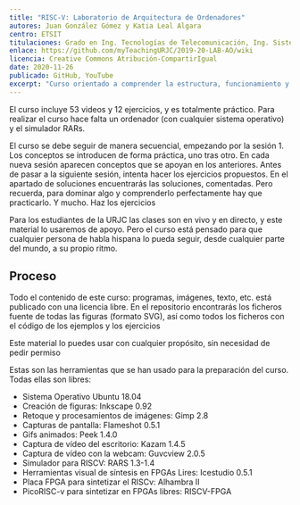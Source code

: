 ```yaml
---
title: "RISC-V: Laboratorio de Arquitectura de Ordenadores"
autores: Juan González Gómez y Katia Leal Algara
centro: ETSIT
titulaciones: Grado en Ing. Tecnologías de Telecomunicación, Ing. Sistemas de Telecomunicación, Ing. Sistemas Audiovisuales y Multimedia, Ing. Telemática, Ing. Robótica Software
enlace: https://github.com/myTeachingURJC/2019-20-LAB-AO/wiki
licencia: Creative Commons Atribución-CompartirIgual
date: 2020-11-26
publicado: GitHub, YouTube
excerpt: "Curso orientado a comprender la estructura, funcionamiento y diseño de los computadores, así como su programación a nivel de sistemas, utilizando la arquitectura más moderna: RISC-V"
---
```


El curso incluye 53 videos y 12 ejercicios, y es totalmente práctico. Para realizar el curso hace falta un ordenador (con cualquier sistema operativo) y el simulador RARs.

El curso se debe seguir de manera secuencial, empezando por la sesión 1. Los conceptos se introducen de forma práctica, uno tras otro. En cada nueva sesión aparecen conceptos que se apoyan en los anteriores. Antes de pasar a la siguiente sesión, intenta hacer los ejercicios propuestos. En el apartado de soluciones encuentrarás las soluciones, comentadas. Pero recuerda, para dominar algo y comprenderlo perfectamente hay que practicarlo. Y mucho. Haz los ejercicios

Para los estudiantes de la URJC las clases son en vivo y en directo, y este material lo usaremos de apoyo. Pero el curso está pensado para que cualquier persona de habla hispana lo pueda seguir, desde cualquier parte del mundo, a su propio ritmo.

## Proceso

Todo el contenido de este curso: programas, imágenes, texto, etc. está publicado con una licencia libre. En el repositorio encontrarás los ficheros fuente de todas las figuras (formato SVG), así como todos los ficheros con el código de los ejemplos y los ejercicios

Este material lo puedes usar con cualquier propósito, sin necesidad de pedir permiso

Estas son las herramientas que se han usado para la preparación del curso. Todas ellas son libres:

* Sistema Operativo Ubuntu 18.04
* Creación de figuras: Inkscape 0.92
* Retoque y procesamientos de imágenes: Gimp 2.8
* Capturas de pantalla: Flameshot 0.5.1
* Gifs animados: Peek 1.4.0
* Captura de vídeo del escritorio: Kazam 1.4.5
* Captura de vídeo con la webcam: Guvcview 2.0.5
* Simulador para RISCV: RARS 1.3-1.4
* Herramientas visual de síntesis en FPGAs Lires: Icestudio 0.5.1
* Placa FPGA para sintetizar el RISCv: Alhambra II
* PicoRISC-v para sintetizar en FPGAs libres: RISCV-FPGA
